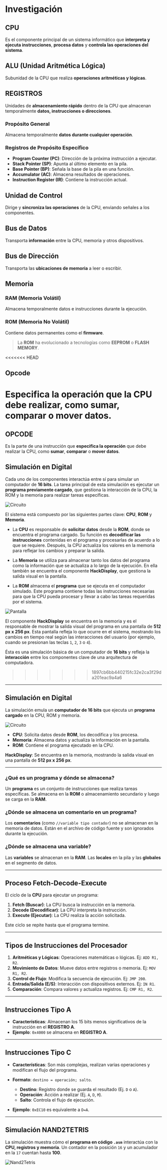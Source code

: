 # Investigación

## **CPU**
Es el componente principal de un sistema informático que **interpreta y ejecuta instrucciones**, **procesa datos** y **controla las operaciones del sistema**.

## **ALU (Unidad Aritmética Lógica)**
Subunidad de la CPU que realiza **operaciones aritméticas y lógicas**.

## **REGISTROS**
Unidades de **almacenamiento rápido** dentro de la CPU que almacenan temporalmente **datos, instrucciones o direcciones**.

### **Propósito General**
Almacena temporalmente **datos durante cualquier operación**.

### Registros de Propósito Específico
- **Program Counter (PC)**: Dirección de la próxima instrucción a ejecutar.
- **Stack Pointer (SP)**: Apunta al último elemento en la pila.
- **Base Pointer (BP)**: Señala la base de la pila en una función.
- **Accumulator (AC)**: Almacena resultados de operaciones.
- **Instruction Register (IR)**: Contiene la instrucción actual.

## **Unidad de Control**
Dirige y **sincroniza las operaciones** de la CPU, enviando señales a los componentes.

## **Bus de Datos**
Transporta **información** entre la CPU, memoria y otros dispositivos.

## **Bus de Dirección**
Transporta las **ubicaciones de memoria** a leer o escribir.

## **Memoria**

### **RAM (Memoria Volátil)**
Almacena temporalmente datos e instrucciones durante la ejecución.

### **ROM (Memoria No Volátil)**
Contiene datos permanentes como el **firmware**.

> La **ROM** ha evolucionado a tecnologías como **EEPROM** o **FLASH MEMORY**.

<<<<<<< HEAD
## **Opcode**
Especifica la **operación** que la CPU debe realizar, como **sumar**, **comparar** o **mover datos**.
=======
## **OPCODE**
Es la parte de una instrucción que **especifica la operación** que debe realizar la CPU, como **sumar**, **comparar** o **mover datos**.



## Simulación en Digital

Cada uno de los componentes interactúa entre sí para simular un computador de **16 bits**. La tarea principal de esta simulación es ejecutar un **programa previamente cargado**, que gestiona la interacción de la CPU, la ROM y la memoria para realizar tareas específicas.

![Circuito](Images1/circuito.png)

El sistema está compuesto por las siguientes partes clave: **CPU**, **ROM** y **Memoria**.

- La **CPU** es responsable de **solicitar datos** desde la **ROM**, donde se encuentra el programa cargado. Su función es **decodificar las instrucciones** contenidas en el programa y procesarlas de acuerdo a lo que se requiere. Después, la CPU actualiza los valores en la memoria para reflejar los cambios y preparar la salida.
  
- La **Memoria** se utiliza para almacenar tanto los datos del programa como la información que se actualiza a lo largo de la ejecución. En ella también se encuentra el componente **HackDisplay**, que gestiona la salida visual en la pantalla.

- La **ROM** almacena el **programa** que se ejecuta en el computador simulado. Este programa contiene todas las instrucciones necesarias para que la CPU pueda procesar y llevar a cabo las tareas requeridas por el sistema.

![Pantalla](Images1/pantalla.png)

El componente **HackDisplay** se encuentra en la memoria y es el responsable de mostrar la salida visual del programa en una pantalla de **512 px x 256 px**. Esta pantalla refleja lo que ocurre en el sistema, mostrando los cambios en tiempo real según las interacciones del usuario (por ejemplo, cuando se presionan las teclas `1`, `2`, `3` o `4`).

Ésta es una simulación básica de un computador de **16 bits** y refleja la **interacción** entre los componentes clave de una arquitectura de computadora.
>>>>>>> 1897cb6bb440215fc32e2ca3f29da201eac9a4a6

---

## Simulación en Digital
La simulación emula un **computador de 16 bits** que ejecuta un **programa cargado** en la CPU, ROM y memoria.

![Circuito](images1/circuito.png)

- **CPU**: Solicita datos desde **ROM**, los decodifica y los procesa. 
- **Memoria**: Almacena datos y actualiza la información en la pantalla.
- **ROM**: Contiene el programa ejecutado en la CPU.

**HackDisplay**: Se encuentra en la memoria, mostrando la salida visual en una pantalla de **512 px x 256 px**.

---

### **¿Qué es un programa y dónde se almacena?**
Un **programa** es un conjunto de instrucciones que realiza tareas específicas. Se almacena en la **ROM** o almacenamiento secundario y luego se carga en la **RAM**.

### **¿Dónde se almacena un comentario en un programa?**
Los **comentarios** (como `//variable tipo contador`) no se almacenan en la memoria de datos. Están en el archivo de código fuente y son ignorados durante la ejecución.

### **¿Dónde se almacena una variable?**
Las **variables** se almacenan en la **RAM**. Las **locales** en la pila y las **globales** en el segmento de datos.

---

## Proceso Fetch-Decode-Execute
El ciclo de la **CPU** para ejecutar un programa:

1. **Fetch (Buscar)**: La CPU busca la instrucción en la memoria.
2. **Decode (Decodificar)**: La CPU interpreta la instrucción.
3. **Execute (Ejecutar)**: La CPU realiza la acción solicitada.

Este ciclo se repite hasta que el programa termine.

---

## Tipos de Instrucciones del Procesador

1. **Aritméticas y Lógicas**: Operaciones matemáticas o lógicas. Ej: `ADD R1, R2`.
2. **Movimiento de Datos**: Mueve datos entre registros o memoria. Ej: `MOV R1, R2`.
3. **Control de Flujo**: Modifica la secuencia de ejecución. Ej: `JMP 200`.
4. **Entrada/Salida (E/S)**: Interacción con dispositivos externos. Ej: `IN R1`.
5. **Comparación**: Compara valores y actualiza registros. Ej: `CMP R1, R2`.

---

## **Instrucciones Tipo A**
- **Características**: Almacenan los 15 bits menos significativos de la instrucción en el **REGISTRO A**.
- **Ejemplo**: `0x4000` se almacena en **REGISTRO A**.

---

## **Instrucciones Tipo C**
- **Características**: Son más complejas, realizan varias operaciones y modifican el flujo del programa.
- **Formato**: `destino = operación; salto`.
  - **Destino**: Registro donde se guarda el resultado (Ej. `D` o `A`).
  - **Operación**: Acción a realizar (Ej. `A`, `D`, `M`).
  - **Salto**: Controla el flujo de ejecución.

- **Ejemplo**: `0xEC10` es equivalente a `D=A`.

---

## Simulación NAND2TETRIS
La simulación muestra cómo el **programa en código `.asm`** interactúa con la **CPU, registros y memoria**. Un contador en la posición `16` y un acumulador en la `17` cuentan hasta **100**.

![Nand2Tetris](images1/nand2tetris.png)
